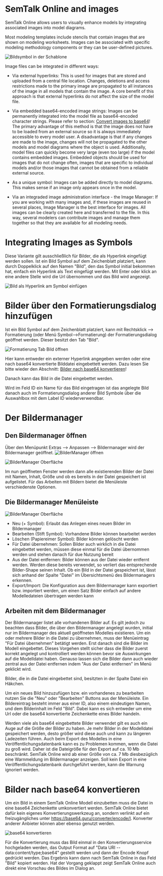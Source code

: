 # SemTalk Online and images

SemTalk Online allows users to visually enhance models by integrating associated images into model diagrams.

Most modeling templates include stencils that contain images that are shown on modeling worksheets. Images can be associated with specific modeling methodology components or they can be user-defined pictures.

![Bildsymbol in der Schablone](./images/bildermanager/bildschablone.PNG)

Image files can be integrated in different ways:

* Via external hyperlinks: This is used for images that are stored and uploaded from a central file location. Changes, deletions and access restrictions made to the primary image are propagated to all instances of the image in all models that contain the image. A core benefit of this approach is that external hyperlinks do not affect the size of the model file.

* Via embedded base64-encoded image strings: Images can be permanently integrated into the model file as base64-encoded character strings. Please refer to section: [Convert images to base64](./image-manager#convert-images-to-base64)!
The primary advantage of this method is that the image does not have to be loaded from an external source so it is always immediately accessible to every model user. A disadvantage is that if any changes are made to the image, changes will not be propagated to the other models and model diagrams where the object is used. Additionally, model files can quickly become very large (even too large) if the model contains embedded images. Embedded objects should be used for images that do not change often, images that are specific to individual models and/or those images that cannot be obtained from a reliable external source.

* As a unique symbol: Images can be added directly to model diagrams. This makes sense if an image only appears once in the model. 

* Via an integraded image administration interface - the Image Manager: If you are working with many images and, if these images are reused in several places, Image Manager is the best interface for images. All images can be clearly created here and transferred to the file. In this way, several modelers can contribute images and manage them together so that they are available for all modeling needs. 

# Integrating Images as Symbols

Diese Variante gilt ausschließlich für Bilder, die als Hyperlink eingefügt werden sollen.
Ist ein Bild Symbol auf dem Zeichenblatt platziert, kann durch Doppelklick auf den Namen "Bild", den das Symbol initial bekommen hat, einfach ein Hyperlink als Text eingefügt werden.
Mit Enter oder klick an eine andere Stelle wird die Url übernommen und das Bild wird angezeigt.

![Bild als Hyperlink am Symbol einfügen](./images/bildermanager/bildurlamsymbol.png)


# Bilder über den Formatierungsdialog hinzufügen

Ist ein Bild Symbol auf dem Zeichenblatt platziert, kann mit Rechtsklick --> Formatierung (oder Menü Symbol-->Formatierung) der Formatierungsdialog geöffnet werden. Dieser besitzt den Tab "Bild".

![Formatierung Tab Bild öffnen](./images/bildermanager/bildformatierung.PNG)

Hier kann entweder ein externer Hyperlink angegeben werden oder eine nach base64 konvertierte Bilddatei eingebettett werden. Dazu lesen Sie bitte wieder den Abschnitt: [Bilder nach base64 konvertieren](./Bilder-Manager#bilder-nach-base64-konvertieren)!

Danach kann das Bild in die Datei eingebettet werden.

Wird im Feld ID ein Name für das Bild eingetragen ist das angelegte Bild danach auch im Formatierungsdialog anderer Bild Symbole über die Auswahlbox mit dem Label ID wiederverwendbar.


# Der Bildermanager

## Den Bildermanager öffnen

Über den Menüpunkt Extras --> Anpassen --> Bildermanager wird der Bildermanager geöffnet.
![BilderManager öffnen](./images/bildermanager/bildermanager.png)

![BilderManager Oberfläche](./images/bildermanager/bildermanagercontrol.PNG)

Im nun geöffneten Fenster werden dann alle existierenden Bilder der Datei mit Namen, Inhalt, Größe und ob es bereits in der Datei gespeichert ist aufgelistet. 
Für das Arbeiten mit Bildern bietet die Menüleiste verschiedenste Optionen.

## Die Bildermanager Menüleiste

![BilderManager Oberfläche](./images/bildermanager/bildermanagermenue.png)

* Neu (+ Symbol): Erlaubt das Anlegen eines neuen Bilder im Bildermanager
* Bearbeiten (Stift Symbol): Vorhandene Bilder können bearbeitet werden
* Löschen (Papiereimer Symbol): Bilder können gelöscht werden
* Für Datei übernehmen: Sollen Bilder auch wirklich in die Datei eingebettet werden, müssen diese einmal für die Datei übernommen werden und stehen danach für due Nutzung bereit
* Aus der Datei entfernen: Bilder können aus der Datei wieder entfernt werden. Werden diese bereits verwendet, so verliert das entsprechende Bilder-Shape seinen Inhalt. Ob ein Bild in der Datei gespeichert ist, lässt sich anhand der Spalte "Datei" im Übersichtsmenü des Bildermanagers erkennen.
* Export/Import: Die Konfiguration aus dem Bildermanager kann exportiert bzw. importiert werden, um einen Satz Bilder einfach auf andere Modelledateien übertragen werden kann

## Arbeiten mit dem Bildermanager

Der Bildermanager listet alle vorhandenen Bilder auf. Es gilt jedoch zu beachten dass Bilder, die über den Bildermanager angelegt wurden, initial nur im Bildermanager des aktuell geöffneten Modelles existieren. Um ein oder mehrere Bilder in die Datei zu übernehmen, muss der Menüeintrag "Für Datei übernehmen" betätigt werden. Erst danach sind die Bilder im Modell eingebettet. Dieses Vorgehen stellt sicher dass die Bilder zuerst korrekt angelegt und kontrolliert werden können bevor sie Auswirkungen auf die Modelldatei haben. Genauso lassen sich die Bilder dann auch wieder zentral aus der Datei entfernen indem "Aus der Datei entfernen" im Menü geklickt wird.

Bilder, die in die Datei eingebettet sind, besitzten in der Spalte Datei ein Häkchen.

Um ein neues Bild hinzuzufügen bzw. ein vorhandenes zu bearbeiten nutzen Sie die "Neu" oder "Bearbeiten" Buttons aus der Menüleiste. Ein Bildereintrag besteht immer aus einer ID, also einem eindeutigen Namen, und dem Bilderinhalt im Feld "Bild". Dabei kann es sich entweder um eine Url oder die base64 konvertierte Zeichenkette eines Bilder handeln.

Werden viele als base64 eingebettete Bilder verwendet gilt es auch ein Auge auf die Größe der Bilder zu haben. Je mehr Bilder in der Modelldatei gespeichert werden, desto größer wird diese auch und kann zu längeren Ladezeiten führen. Auch beim Export des Modelles in eine Veröffentlichungsdatenbank kann es zu Problemen kommen, wenn die Datei zu groß wird. Daher ist die Dateigröße für den Export auf ca. 10 Mb beschränkt. SemTalk Online wird ab einer Größe von ca. 7 Mb diesbezüglich eine Warnmeldung im Bildermanager anzeigen. Soll kein Export in eine Veröffentlichungsdatenbank durchgeführt werden, kann die Warnung ignoriert werden.



# Bilder nach base64 konvertieren

Um ein Bild in einem SemTalk Online Modell einzubetten muss die Datei in eine base64 Zeichenkette umkonvertiert werden.
SemTalk Online bietet dafür kein eigenes Konvertierungswerkzeug an, sondern verlinkt auf ein freizugängliches unter https://base64.guru/converter/encode/I. Konverter anderer Anbieter können aber ebenso genutzt werden.

![base64 konvertieren](./images/bildermanager/konverter.PNG)

Für die Konvertierung muss das Bild einmal in den Konvertierungsservice hochgeladen werden, das Output Format auf "Data URI -- data:content/type;base64" gestellt werden und dann der Encode Knopf gedrückt werden. 
Das Ergebnis kann dann nach SemTalk Online in das Feld "Bild" kopiert werden. Hat der Vorgang geklappt zeigt SemTalk Online auch direkt eine Vorschau des Bildes im Dialog an.





